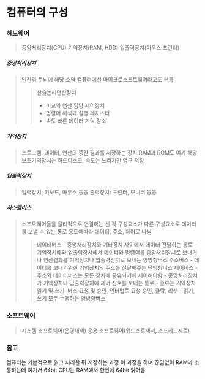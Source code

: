 # 컴퓨터의 구성
### 하드웨어
> 중앙처리장치(CPU)
> 기억장치(RAM, HDD)
> 입출력장치(마우스 프린터)
##### 중앙처리장치
> 인간의 두뇌에 해당
> 소형 컴퓨터에선 마이크로소프트웨어라고도 부름
>> 산술논리연산장치
>> - 비교와 연산 담당
>> 제어장치
>> - 명령어 해석과 실행
>> 레지스터
>> - 속도 빠른 데이터 기억 장소
##### 기억장치
> 프로그램, 데이터, 연산의 중간 결과를 저장하는 장치
> RAM과 ROM도 여기 해당
> 보조기억장치는 하드디스크, 속도는 느리지만 영구 저장
##### 입출력장치
> 입력장치: 키보드, 마우스 등등
> 출력장치: 프린터, 모니터 등등
##### 시스템버스
> 소프트웨어들을 물리적으로 연결하는 선
> 각 구성요소가 다른 구성요소로 데이터를 보낼 수 있는 통로
> 용도에따라 데이터, 주소, 제어로 나뉨
>> 데이터버스
>>      - 중앙처리장치와 기타장치 사이에서 데이터 전달하는 통로
>>      - 기억장치에와 입출력장치에서 데이터와 명령어를 중앙처리장치로 보내거나 연산결과를 기억장치나 입출력장치로 보내는 양방향버스
>> 주소버스
>>      - 데이터를 보내기위한 기억장치의 주소를 전달해주는 단방향버스
>> 제어버스
>>      - 주소와 데이터버스는 모든 장치에 공유되기에 제어해야함
>>      - 중앙처리장치가 기억장치나 입출력장치에 제어 신호를 보내는 통로
>>      - 종류는 기억장치 읽기 및 쓰기, 버스 요청 및 승인, 인터럽트 요청 승인, 클락, 리셋
>>      - 읽기, 쓰기 모두 수행하는 양방향버스
### 소프트웨어
> 시스템 소프트웨어(운영체제)
> 응용 소프트웨어(워드프로세서, 스프레드시트)

### 참고
컴퓨터는 기본적으로 읽고 처리한 뒤 저장하는 과정
이 과정을 하며 끊임없이 RAM과 소통하는데 여기서 64bit CPU는 RAM에서 한번에 64bit 읽어옴
